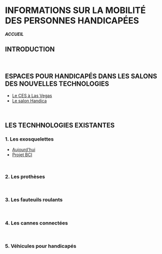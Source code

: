 # INFORMATIONS SUR LA MOBILITÉ DES PERSONNES HANDICAPÉES  
**_ACCUEIL_**
## INTRODUCTION  
 
<br/>

## ESPACES POUR HANDICAPÉS DANS LES SALONS DES NOUVELLES TECHNOLOGIES
* [Le CES à Las Vegas](ces.md)
* [Le salon Handica](handica.md) 

<br/>

## LES TECNHNOLOGIES EXISTANTES

### 1. Les exosquelettes 
- [Aujourd'hui](exoprésent.md)
- [Projet BCI](BCI.md)

<br/>

### 2. Les prothèses

<br/>

### 3. Les fauteuils roulants

<br/>

### 4. Les cannes connectées

<br/>

### 5. Véhicules pour handicapés 

